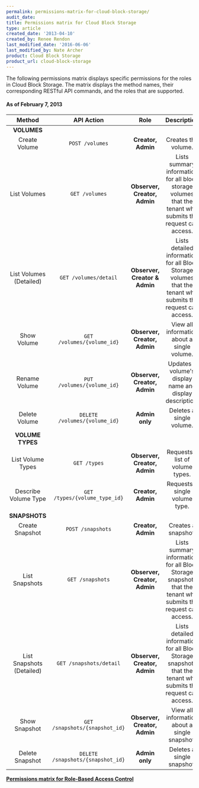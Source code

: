 ```yaml
---
permalink: permissions-matrix-for-cloud-block-storage/
audit_date:
title: Permissions matrix for Cloud Block Storage
type: article
created_date: '2013-04-10'
created_by: Renee Rendon
last_modified_date: '2016-06-06'
last_modified_by: Nate Archer
product: Cloud Block Storage
product_url: cloud-block-storage
---
```


The following permissions matrix displays specific permissions for the roles in Cloud Block Storage. The matrix displays the method names, their corresponding RESTful API commands, and the roles that are supported.

#### As of February 7, 2013

Method | API Action | Role | Description
:---: | :---: | :---: | :---:
**VOLUMES** |
Create Volume | <code>POST /volumes</code> | **Creator, Admin** | Creates the volume.
List Volumes | <code>GET /volumes</code> | **Observer, Creator, Admin** | Lists summary information for all block storage volumes that the tenant who submits the request can access.
List Volumes (Detailed) | <code>GET /volumes/detail</code> | **Observer, Creator & Admin** | Lists detailed information for all Block Storage volumes that the tenant who submits the request can access.
Show Volume | <code>GET /volumes/{volume_id}</code> | **Observer, Creator, Admin** | View all information about a single volume.
Rename Volume | <code>PUT /volumes/{volume_id}</code> | **Observer, Creator, Admin** | Updates a volume's display name and display description.
Delete Volume | <code>DELETE /volumes/{volume_id}</code> | **Admin only** | Deletes a single volume.
**VOLUME TYPES** |
List Volume Types | <code>GET /types</code> | **Observer, Creator, Admin** | Requests a list of volume types.
Describe Volume Type | <code>GET /types/{volume_type_id}</code> | **Creator, Admin** | Requests a single volume type.
**SNAPSHOTS** |
Create Snapshot</td> | <code>POST /snapshots</code> | **Creator, Admin** | Creates a snapshot.
List Snapshots | <code>GET /snapshots</code> | **Observer, Creator, Admin** | Lists summary information for all Block Storage snapshots that the tenant who submits the request can access.
List Snapshots (Detailed) | <code>GET /snapshots/detail</code> | **Observer, Creator, Admin** | Lists detailed information for all Block Storage snapshots that the tenant who submits the request can access.
Show Snapshot | <code>GET /snapshots/{snapshot_id}</code> | **Observer, Creator, Admin** | View all information about a single snapshot.
Delete Snapshot | <code>DELETE /snapshots/{snapshot_id}</code> | **Admin only** | Deletes a single snapshot.

[**Permissions matrix for Role-Based Access Control**](/how-to/permissions-matrix-for-role-based-access-control-rbac)
